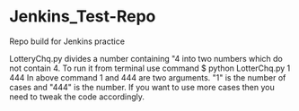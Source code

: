 # Jenkins_Test-Repo
Repo build for Jenkins practice

LotteryChq.py divides a number containing "4 into two numbers which do not contain 4.
To run it from terminal use command
$ python LotterChq.py 1 444
In above command 1 and 444 are two arguments. "1" is the number of cases and "444" is the number. If you want to use more cases then you need to tweak the code accordingly.
